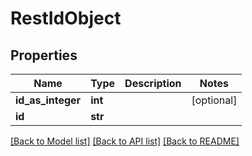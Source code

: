 # RestIdObject

## Properties
Name | Type | Description | Notes
------------ | ------------- | ------------- | -------------
**id_as_integer** | **int** |  | [optional] 
**id** | **str** |  | 

[[Back to Model list]](../README.md#documentation-for-models) [[Back to API list]](../README.md#documentation-for-api-endpoints) [[Back to README]](../README.md)


